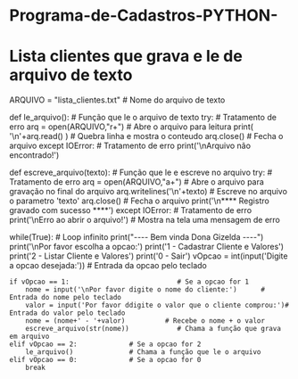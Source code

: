 # Programa-de-Cadastros-PYTHON-

# Lista clientes que grava e le de arquivo de texto

ARQUIVO = "lista_clientes.txt" # Nome do arquivo de texto

def le_arquivo():                # Função que le o arquivo de texto
    try:                         # Tratamento de erro
        arq = open(ARQUIVO,"r+") # Abre o arquivo para leitura
        print( '\n'+arq.read() ) # Quebra linha e mostra o conteudo
        arq.close()              # Fecha o arquivo
    except IOError:              # Tratamento de erro
        print('\nArquivo não encontrado!')

def escreve_arquivo(texto):        # Função que le e escreve no arquivo
    try:                           # Tratamento de erro
        arq = open(ARQUIVO,"a+")   # Abre o arquivo para gravação no final do arquivo
        arq.writelines('\n'+texto) # Escreve no arquivo o parametro 'texto'
        arq.close()                # Fecha o arquivo
        print('\n**** Registro gravado com sucesso ****')
    except IOError:                # Tratamento de erro
        print('\nErro ao abrir o arquivo!') # Mostra na tela uma mensagem de erro

while(True):                     # Loop infinito
    print("---- Bem vinda Dona Gizelda ----")
    print('\nPor favor escolha a opcao:')
    print('1 - Cadastrar Cliente e Valores')
    print('2 - Listar Cliente e Valores')
    print('0 - Sair')
    vOpcao = int(input('Digite a opcao desejada:')) # Entrada da opcao pelo teclado

    if vOpcao == 1:                           # Se a opcao for 1
        nome = input('\nPor favor digite o nome do cliente:')      # Entrada do nome pelo teclado
        valor = input('Por favor ddigite o valor que o cliente comprou:')# Entrada do valor pelo teclado
        nome = (nome+' - '+valor)          # Recebe o nome + o valor
        escreve_arquivo(str(nome))            # Chama a função que grava em arquivo
    elif vOpcao == 2:             # Se a opcao for 2
        le_arquivo()              # Chama a função que le o arquivo
    elif vOpcao == 0:             # Se a opcao for 0
        break   
